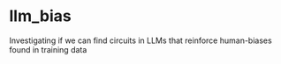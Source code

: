 # llm_bias
Investigating if we can find circuits in LLMs that reinforce human-biases found in training data

